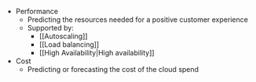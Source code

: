 - Performance
	- Predicting the resources needed for a positive customer experience
	- Supported by:
		- [[Autoscaling]]
		- [[Load balancing]]
		- [[High Availability|High availability]]
- Cost
	- Predicting or forecasting the cost of the cloud spend
